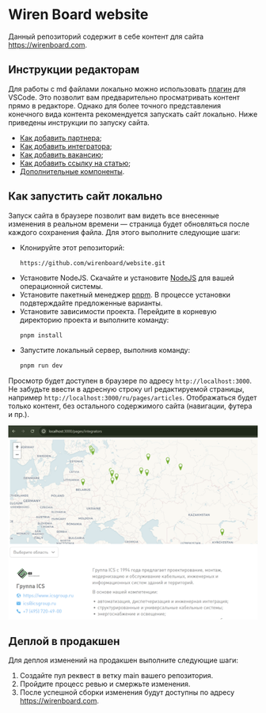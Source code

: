 # Wiren Board website
Данный репозиторий содержит в себе контент для сайта https://wirenboard.com.

## Инструкции редакторам
Для работы с md файлами локально можно использовать [плагин](https://marketplace.visualstudio.com/items?itemName=Nuxt.mdc) для VSCode.
Это позволит вам предварительно просматривать контент прямо в редакторе. Однако для более точного представления конечного вида контента рекомендуется запускать сайт локально. Ниже приведены инструкции по запуску сайта.

- [Как добавить партнера](./content/ru/_partners/software/.README.md);
- [Как добавить интегратора](./content/ru/_partners/integrator/.README.md);
- [Как добавить вакансию](./content/ru/jobs/.README.md);
- [Как добавить ссылку на статью](./content/ru/_articles/.README.md);
- [Дополнительные компоненты](./doc/components.md).

## Как запустить сайт локально
Запуск сайта в браузере позволит вам видеть все внесенные изменения в реальном времени — страница будет обновляться после каждого сохранения файла. Для этого выполните следующие шаги:

- Клонируйте этот репозиторий:
  ```
  https://github.com/wirenboard/website.git
  ```
- Установите NodeJS. Скачайте и установите [NodeJS](https://nodejs.org/en/download/prebuilt-installer) для вашей операционной системы.
- Установите пакетный менеджер [pnpm](https://pnpm.io/installation). В процессе установки подвтерждайте предложенные варианты.
- Установите зависимости проекта. Перейдите в корневую директорию проекта и выполните команду:
    ```bash
    pnpm install
    ```
- Запустите локальный сервер, выполнив команду:
    ```bash
    pnpm run dev
    ```

Просмотр будет доступен в браузере по адресу `http://localhost:3000`. Не забудьте ввести в адресную строку url редактируемой страницы, например `http://localhost:3000/ru/pages/articles`. 
Отображаться будет только контент, без остального содержимого сайта (навигации, футера и пр.).

![Пример страницы](doc/example.png)
## Деплой в продакшен

Для деплоя изменений на продакшен выполните следующие шаги:

1. Создайте пул реквест в ветку main вашего репозитория.
2. Пройдите процесс ревью и смержьте изменения.
3. После успешной сборки изменения будут доступны по адресу https://wirenboard.com.